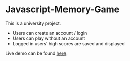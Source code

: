 # Javascript-Memory-Game
This is a university project.

- Users can create an account / login
- Users can play without an account
- Logged in users' high scores are saved and displayed

Live demo can be found [here](https://memory-game-demo-app.herokuapp.com/).

